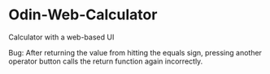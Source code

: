 # Odin-Web-Calculator
Calculator with a web-based UI

Bug: After returning the value from hitting the equals sign, pressing another operator button calls the return function again incorrectly.
